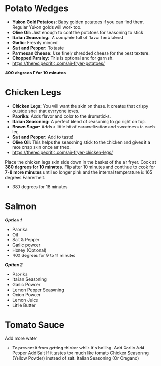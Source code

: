 
# Potato Wedges

- **Yukon Gold Potatoes:** Baby golden potatoes if you can find them. Regular Yukon golds will work too.
- **Olive Oil:** Just enough to coat the potatoes for seasoning to stick
- **Italian Seasoning:**  A complete full of flavor herb blend
- **Garlic**: Freshly minced
- **Salt and Pepper:** To taste
- **Parmesan Cheese:** Use finely shredded cheese for the best texture.
- **Chopped Parsley:** This is optional and for garnish.
- https://therecipecritic.com/air-fryer-potatoes/

**400 degrees F for 10 minutes**

# Chicken Legs
- **Chicken Legs:** You will want the skin on these. It creates that crispy outside shell that everyone loves.
- **Paprika:** Adds flavor and color to the drumsticks.
- **Italian Seasoning:** A perfect blend of seasoning to go right on top.
- **Brown Sugar:** Adds a little bit of caramelization and sweetness to each leg.
- **Salt and Pepper:** Add to taste!
- **Olive Oil:** This helps the seasoning stick to the chicken and gives it a nice crisp skin once air fried.
- https://therecipecritic.com/air-fryer-chicken-legs/

Place the chicken legs skin side down in the basket of the air fryer. Cook at **380 degrees for 10 minutes**. Flip after 10 minutes and continue to cook for **7-8 more minutes** until no longer pink and the internal temperature is 165 degrees Fahrenheit.
- 380 degrees for 18 minutes

# Salmon
***Option 1***
- Paprika
- Oil
- Salt & Pepper
- Garlic powder
- Honey (Optional)
- 400 degrees for 9 to 11 minutes

***Option 2***
- Paprika
- Italian Seasoning
- Garlic Powder
- Lemon Pepper Seasoning
- Onion Powder
- Lemon Juice
- Little Butter

# Tomato Sauce
Add more water
- To prevent it from getting thicker while it's boiling.
Add Garlic
Add Pepper
Add Salt
If it tastes too much like tomato 
Chicken Seasoning (Yellow Powder) instead of salt. 
Italian Seasoning (Or Oregano)
